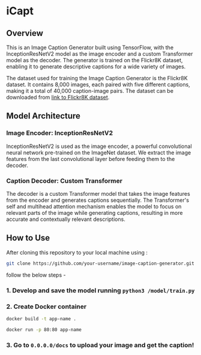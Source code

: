 # iCapt

## Overview

This is an Image Caption Generator built using TensorFlow, with the InceptionResNetV2 model as the image encoder and a custom Transformer model as the decoder. The generator is trained on the Flickr8K dataset, enabling it to generate descriptive captions for a wide variety of images.

The dataset used for training the Image Caption Generator is the Flickr8K dataset. It contains 8,000 images, each paired with five different captions, making it a total of 40,000 caption-image pairs. The dataset can be downloaded from [link to Flickr8K dataset](https://academictorrents.com/details/9dea07ba660a722ae1008c4c8afdd303b6f6e53b).
## Model Architecture

### Image Encoder: InceptionResNetV2

InceptionResNetV2 is used as the image encoder, a powerful convolutional neural network pre-trained on the ImageNet dataset. We extract the image features from the last convolutional layer before feeding them to the decoder.

### Caption Decoder: Custom Transformer

The decoder is a custom Transformer model that takes the image features from the encoder and generates captions sequentially. The Transformer's self and multihead attention mechanism enables the model to focus on relevant parts of the image while generating captions, resulting in more accurate and contextually relevant descriptions.

## How to Use

After cloning this repository to your local machine using : 

```bash
git clone https://github.com/your-username/image-caption-generator.git
```
follow the below steps - 

### 1. Develop and save the model running `python3 /model/train.py`


### 2. Create Docker container

```bash
docker build -t app-name .

docker run -p 80:80 app-name
```

### 3. Go to `0.0.0.0/docs` to upload your image and get the caption!